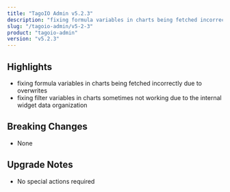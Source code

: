 ```yaml
---
title: "TagoIO Admin v5.2.3"
description: "fixing formula variables in charts being fetched incorrectly due to overwrites"
slug: "/tagoio-admin/v5-2-3"
product: "tagoio-admin"
version: "v5.2.3"
---
```


## Highlights

- fixing formula variables in charts being fetched incorrectly due to overwrites
- fixing filter variables in charts sometimes not working due to the internal widget data organization

## Breaking Changes

- None

## Upgrade Notes

- No special actions required
